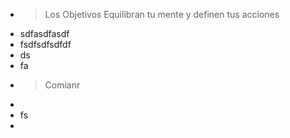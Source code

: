 - > Los Objetivos Equilibran tu mente y definen tus acciones
- sdfasdfasdf
- fsdfsdfsdfdf
- ds
- fa
- > Comianr
-
- fs
-